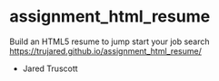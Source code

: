 # assignment_html_resume
Build an HTML5 resume to jump start your job search
https://trujared.github.io/assignment_html_resume/
- Jared Truscott
